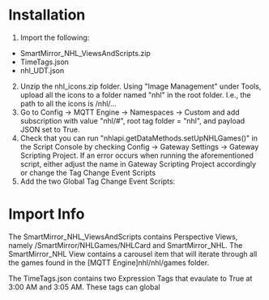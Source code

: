
# Installation
1. Import the following:
  * SmartMirror_NHL_ViewsAndScripts.zip
  * TimeTags.json
  * nhl_UDT.json
2. Unzip the nhl_icons.zip folder. Using "Image Management" under Tools, upload all the icons to a folder named "nhl" in the root folder. I.e., the path to all the icons is /nhl/...
3. Go to Config -> MQTT Engine -> Namespaces -> Custom and add subscription with value "nhl/#", root tag folder = "nhl", and payload JSON set to True.
4. Check that you can run "nhlapi.getDataMethods.setUpNHLGames()" in the Script Console by checking Config -> Gateway Settings -> Gateway Scripting Project. If an error occurs when running the aforementioned script, either adjust the name in Gateway Scripting Project accordingly or change the Tag Change Event Scripts
5. Add the two Global Tag Change Event Scripts:
  
# Import Info  
The SmartMirror_NHL_ViewsAndScripts contains Perspective Views, namely /SmartMirror/NHLGames/NHLCard and SmartMirror_NHL. The SmartMirror_NHL View contains a carousel item that will iterate through all the games found in the [MQTT Engine]nhl/nhl/games folder.

The TimeTags.json contains two Expression Tags that evaulate to True at 3:00 AM and 3:05 AM. These tags can global
